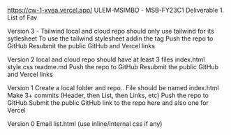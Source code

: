 https://cw-1-xvea.vercel.app/
ULEM-MSIMBO - MSB-FY23C1 Deliverable 1. List of Fav

Version 3 - Tailwind local and cloud repo should only use tailwind for its sytlesheet To use the tailwind stylesheet add<script src="https://cdn.tailwindcss.com"></script>in the tag Push the repo to GitHub Resubmit the public GitHub and Vercel links

Version 2 local and cloud repo should have at least 3 files index.html style.css readme.md Push the repo to GitHub Resubmit the public GitHub and Vercel links

Version 1 Create a local folder and repo.. File should be named index.html Make 3+ commits (Header, then List, then Links, etc) Push the repo to GitHub Submit the public GitHub link to the repo here and also one for Vercel

Version 0 Email list.html (use inline/internal css if any)
